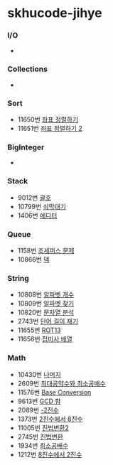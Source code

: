 # skhucode-jihye



### I/O

+ 



### Collections

+ 



### Sort

+ 11650번 [좌표 정렬하기](https://github.com/skhucode/skhucode-jihye/blob/master/sort/%EC%A2%8C%ED%91%9C%EC%A0%95%EB%A0%AC%ED%95%98%EA%B8%B0_p11650.java) 
+ 11651번 [좌표 정렬하기 2](https://github.com/skhucode/skhucode-jihye/blob/master/sort/%EC%A2%8C%ED%91%9C%EC%A0%95%EB%A0%AC%ED%95%98%EA%B8%B02_p11651.java)



### BigInteger

+ 



### Stack

+ 9012번 [괄호](https://github.com/skhucode/skhucode-jihye/blob/master/stack/%EA%B4%84%ED%98%B8_p9012.java)
+ 10799번 [쇠막대기](https://github.com/skhucode/skhucode-jihye/blob/master/stack/%EC%87%A0%EB%A7%89%EB%8C%80%EA%B8%B0_p10799.java)
+ 1406번 [에디터](https://github.com/skhucode/skhucode-jihye/blob/master/stack/%EC%97%90%EB%94%94%ED%84%B0_p1406.java)



### Queue

+ 1158번 [조세퍼스 문제](https://github.com/skhucode/skhucode-jihye/blob/master/stack/%EC%A1%B0%EC%84%B8%ED%8D%BC%EC%8A%A4_p1158.java)
+ 10866번 [덱](https://github.com/skhucode/skhucode-jihye/blob/master/stack/%EB%8D%B1_p10866.java)



### String

+ 10808번 [알파벳 개수](https://github.com/skhucode/skhucode-jihye/blob/master/string/%EC%95%8C%ED%8C%8C%EB%B2%B3%EA%B0%9C%EC%88%98_p10808.java)
+ 10809번 [알파벳 찾기](https://github.com/skhucode/skhucode-jihye/blob/master/string/%EC%95%8C%ED%8C%8C%EB%B2%B3%EC%B0%BE%EA%B8%B0_p10809.java)
+ 10820번 [문자열 분석](https://github.com/skhucode/skhucode-jihye/blob/master/string/%EB%AC%B8%EC%9E%90%EC%97%B4%EB%B6%84%EC%84%9D_p10820.java)
+ 2743번 [단어 길이 재기](https://github.com/skhucode/skhucode-jihye/blob/master/string/%EB%8B%A8%EC%96%B4%EA%B8%B8%EC%9D%B4%EC%9E%AC%EA%B8%B0_p2743.java)
+ 11655번 [ROT13](https://github.com/skhucode/skhucode-jihye/blob/master/string/p11655.java)
+ 11656번 [접미사 배열](https://github.com/skhucode/skhucode-jihye/blob/master/string/%EC%A0%91%EB%AF%B8%EC%82%AC%EB%B0%B0%EC%97%B4_p11656.java)



### Math
 + 10430번 [나머지](https://github.com/skhucode/skhucode-jihye/blob/master/math01/%EB%82%98%EB%A8%B8%EC%A7%80_p10430.java)
 + 2609번 [최대공약수와 최소공배수](https://github.com/skhucode/skhucode-jihye/blob/master/math01/%EC%B5%9C%EB%8C%80%EA%B3%B5%EC%95%BD%EC%88%98%EC%99%80%EC%B5%9C%EC%86%8C%EA%B3%B5%EB%B0%B0%EC%88%98_p2609.java)
 + 11576번 [Base Conversion](https://github.com/skhucode/skhucode-jihye/blob/master/math01/BaseConversion_p11576.java)
 + 9613번 [GCD 합](https://github.com/skhucode/skhucode-jihye/blob/master/math01/GCD%ED%95%A9_p9613.java)
 + 2089번 [-2진수](https://github.com/skhucode/skhucode-jihye/blob/master/math01/p2089.java)
 + 1373번 [2진수에서 8진수](https://github.com/skhucode/skhucode-jihye/blob/master/math01/%EC%9D%B4%EC%A7%84%EC%88%98%EC%95%A0%EC%84%9C8%EC%A7%84%EC%88%98_p1373.java)
 + 11005번 [진법변환2](https://github.com/skhucode/skhucode-jihye/blob/master/math01/%EC%A7%84%EB%B2%95%EB%B3%80%ED%99%982_p11005.java)
 + 2745번 [진법변환](https://github.com/skhucode/skhucode-jihye/blob/master/math01/%EC%A7%84%EB%B2%95%EB%B3%80%ED%99%98_p2745.java)
 + 1934번 [최소공배수](https://github.com/skhucode/skhucode-jihye/blob/master/math01/%EC%B5%9C%EC%86%8C%EA%B3%B5%EB%B0%B0%EC%88%98_p1934.java)
 + 1212번 [8진수에서 2진수](https://github.com/skhucode/skhucode-jihye/blob/master/math01/%ED%8C%94%EC%A7%84%EC%88%98%EC%97%90%EC%84%9C2%EC%A7%84%EC%88%98_p1212.java)

